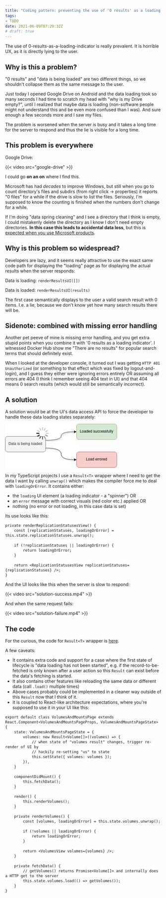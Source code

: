 ```yaml
---
title: "Coding pattern: preventing the use of '0 results' as a loading indicator"
tags:
- TODO
date: 2021-06-09T07:29:32Z
# draft: true
---
```


The use of 0-results-as-a-loading-indicator is really prevalent. It is horrible UX, as it is directly lying to the user.


Why is this a problem?
----------------------

"0 results" and "data is being loaded" are two different things, so we shouldn't collapse them as the
same message to the user.

Just today I opened Google Drive on Android and the data loading took so many seconds I had time to
scratch my head with "why is my Drive empty?", until I realized that maybe data is loading
(non-software people might not understand this and be even more confused than I was). And sure enough
a few seconds more and I saw my files.

The problem is worsened when the server is busy and it takes a long time for the server to respond
and thus the lie is visible for a long time.


This problem is everywhere
--------------------------

Google Drive:

{{< video src="google-drive" >}}

I could go **on an on** where I find this.

Microsoft has had *decades* to improve Windows, but still when you go to count directory's files and
subdirs (from right click -> properties) it reports "0 files" for a while if the drive is slow to
list the files. Seriously, I'm supposed to know the counting is finished when the numbers don't change
for a while.

If I'm doing "data spring cleaning" and I see a directory that I think is empty,
I could mistakenly delete the directory as I know I don't need empty directories.
**In this case this leads to accidental data loss**, but this is
[expected when you use Microsoft products](https://www.howtogeek.com/658194/windows-10s-new-update-is-deleting-peoples-files-again/).


Why is this problem so widespread?
----------------------------------

Developers are lazy, and it seems really attractive to use the exact same code path for displaying
the "loading" page as for displaying the actual results when the server responds:

Data is loading: `renderResultsUI([])`

Data is loaded: `renderResultsUI(results)`

The first case semantically displays to the user a valid search result with 0 items.
I.e. a lie, because we don't know yet how many search results there will be.


Sidenote: combined with missing error handling
----------------------------------------------

Another pet peeve of mine is missing error handling, and you get extra stupid points when you combine it
with '0 results as a loading indicator'.
I witnessed Docker Hub show me "There are no results" for popular search terms that should definitely exist.

When I looked at the developer console, it turned out I was getting `HTTP 401 Unauthorized`
(or something to that effect which was fixed by logout-and-login), and I guess they either were
ignoring errors entirely OR assuming all errors are 404 (I think I remember seeing 404 text in UI)
and that 404 means 0 search results (which would still be semantically incorrect).


A solution
----------

A solution would be at the UI's data access API to force the developer to handle these data loading
states separately:

![Data is being loaded -> (Loaded successfully | Load errored)](data-loading-lifecycle.png)

In my TypeScript projects I use a `Result<T>` wrapper where I need to get the data I want by calling
`unwrap()` which makes the compiler force me to deal with `loadingOrError`. It contains either:

- the `loading` UI element (a loading indicator - a "spinner") OR
- an `error` message with correct visuals (red color etc.) applied OR
- nothing (no error or not loading, in this case data is set)

Its use looks like this:

```tsx
private renderReplicationStatusesView() {
	const [replicationStatuses, loadingOrError] = this.state.replicationStatuses.unwrap();

	if (!replicationStatuses || loadingOrError) {
		return loadingOrError;
	}

	return <ReplicationStatusesView replicationStatuses={replicationStatuses} />;
}
```

And the UI looks like this when the server is slow to respond:

{{< video src="solution-success.mp4" >}}

And when the same request fails:

{{< video src="solution-failure.mp4" >}}


The code
--------

For the curious, the code for `Result<T>` wrapper is
[here](https://github.com/function61/f61ui/blob/c28d1a42b1992f6c41f2e13e9244ec49772f228e/component/result.tsx).

A few caveats:

- It contains extra code and support for a case where the first state of lifecycle is
  "data loading has not been started", e.g. if the record-to-be-fetched is only known after a user
  action so this `Result` can exist before the data's fetching is started.
- It also contains other features like reloading the same data or different data (call `.load()` multiple times)
- Above cases probably could be implemented in a cleaner way outside of this `Result` now that I think of it.
- It is coupled to React-like architecture expectations, where you're supposed to use it in your UI like this:

```tsx
export default class VolumesAndMountsPage extends React.Component<VolumesAndMountsPageProps, VolumesAndMountsPageState> {
	state: VolumesAndMountsPageState = {
		volumes: new Result<Volume[]>((volumes) => {
			// when state of "volumes result" changes, trigger re-render of UI by
			// hackily re-setting "us" to state
			this.setState({ volumes: volumes });
		}),
	}

	componentDidMount() {
		this.fetchData();
	}

	render() {
		this.renderVolumes();
	}

	private renderVolumes() {
		const [volumes, loadingOrError] = this.state.volumes.unwrap();

		if (!volumes || loadingOrError) {
			return loadingOrError;
		}

		return <VolumesView volumes={volumes} />;
	}

	private fetchData() {
		// getVolumes() returns Promise<Volume[]> and internally does a HTTP get to the server
		this.state.volumes.load(() => getVolumes());
	}
}
```

